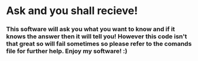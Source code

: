 <h1> Ask and you shall recieve!</h1>
<h3>This software will ask you what you want to know and if it knows the answer then it will tell you! However this code isn't that great so will fail sometimes so please refer to the comands file for further help. Enjoy my software! :)</h3>